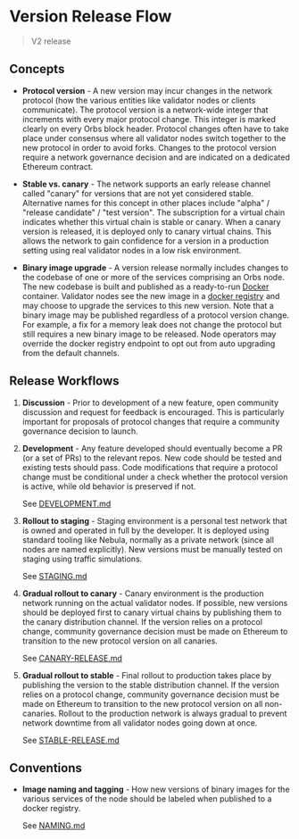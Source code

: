 # Version Release Flow

> V2 release

## Concepts

* **Protocol version** - A new version may incur changes in the network protocol (how the various entities like validator nodes or clients communicate). The protocol version is a network-wide integer that increments with every major protocol change. This integer is marked clearly on every Orbs block header. Protocol changes often have to take place under consensus where all validator nodes switch together to the new protocol in order to avoid forks. Changes to the protocol version require a network governance decision and are indicated on a dedicated Ethereum contract.

* **Stable vs. canary** - The network supports an early release channel called "canary" for versions that are not yet considered stable. Alternative names for this concept in other places include "alpha" / "release candidate" / "test version". The subscription for a virtual chain indicates whether this virtual chain is stable or canary. When a canary version is released, it is deployed only to canary virtual chains. This allows the network to gain confidence for a version in a production setting using real validator nodes in a low risk environment.

* **Binary image upgrade** - A version release normally includes changes to the codebase of one or more of the services comprising an Orbs node. The new codebase is built and published as a ready-to-run [Docker](https://www.docker.com/) container. Validator nodes see the new image in a [docker registry](https://docs.docker.com/registry/) and may choose to upgrade the services to this new version. Note that a binary image may be published regardless of a protocol version change. For example, a fix for a memory leak does not change the protocol but still requires a new binary image to be released. Node operators may override the docker registry endpoint to opt out from auto upgrading from the default channels.

## Release Workflows

1. **Discussion** - Prior to development of a new feature, open community discussion and request for feedback is encouraged. This is particularly important for proposals of protocol changes that require a community governance decision to launch.

2. **Development** - Any feature developed should eventually become a PR (or a set of PRs) to the relevant repos. New code should be tested and existing tests should pass. Code modifications that require a protocol change must be conditional under a check whether the protocol version is active, while old behavior is preserved if not.

    See [DEVELOPMENT.md](DEVELOPMENT.md)

3. **Rollout to staging** - Staging environment is a personal test network that is owned and operated in full by the developer. It is deployed using standard tooling like Nebula, normally as a private network (since all nodes are named explicitly). New versions must be manually tested on staging using traffic simulations.

    See [STAGING.md](STAGING.md)

4. **Gradual rollout to canary** - Canary environment is the production network running on the actual validator nodes. If possible, new versions should be deployed first to canary virtual chains by publishing them to the canary distribution channel. If the version relies on a protocol change, community governance decision must be made on Ethereum to transition to the new protocol version on all canaries. 

    See [CANARY-RELEASE.md](CANARY-RELEASE.md)

5. **Gradual rollout to stable** - Final rollout to production takes place by publishing the version to the stable distribution channel. If the version relies on a protocol change, community governance decision must be made on Ethereum to transition to the new protocol version on all non-canaries. Rollout to the production network is always gradual to prevent network downtime from all validator nodes going down at once.

    See [STABLE-RELEASE.md](STABLE-RELEASE.md)

## Conventions

* **Image naming and tagging** - How new versions of binary images for the various services of the node should be labeled when published to a docker registry.

    See [NAMING.md](NAMING.md)